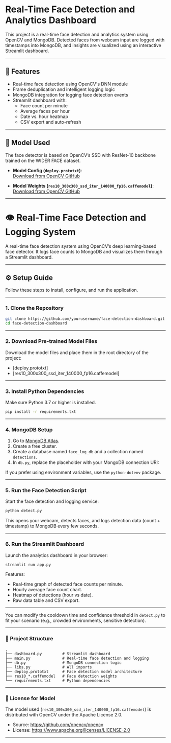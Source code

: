 # Real-Time Face Detection and Analytics Dashboard

This project is a real-time face detection and analytics system using OpenCV and MongoDB. Detected faces from webcam input are logged with timestamps into MongoDB, and insights are visualized using an interactive Streamlit dashboard.

---

## 📌 Features

- Real-time face detection using OpenCV's DNN module
- Frame deduplication and intelligent logging logic
- MongoDB integration for logging face detection events
- Streamlit dashboard with:
  - Face count per minute
  - Average faces per hour
  - Date vs. hour heatmap
  - CSV export and auto-refresh

---

## 🧠 Model Used

The face detector is based on OpenCV’s SSD with ResNet-10 backbone trained on the WIDER FACE dataset.

- **Model Config (`deploy.prototxt`)**:  
  [Download from OpenCV GitHub](https://github.com/opencv/opencv/blob/master/samples/dnn/face_detector/deploy.prototxt)

- **Model Weights (`res10_300x300_ssd_iter_140000_fp16.caffemodel`)**:  
  [Download from OpenCV GitHub](https://github.com/opencv/opencv/blob/master/samples/dnn/face_detector/res10_300x300_ssd_iter_140000_fp16.caffemodel)

---
# 👁️ Real-Time Face Detection and Logging System

A real-time face detection system using OpenCV’s deep learning-based face detector. It logs face counts to MongoDB and visualizes them through a Streamlit dashboard.

---

## ⚙️ Setup Guide

Follow these steps to install, configure, and run the application.

---

### 1. Clone the Repository

```bash
git clone https://github.com/yourusername/face-detection-dashboard.git
cd face-detection-dashboard
```

---

### 2. Download Pre-trained Model Files

Download the model files and place them in the root directory of the project:

- [deploy.prototxt]
- [res10_300x300_ssd_iter_140000_fp16.caffemodel]

---

### 3. Install Python Dependencies

Make sure Python 3.7 or higher is installed.

```bash
pip install -r requirements.txt
```

---

### 4. MongoDB Setup

1. Go to [MongoDB Atlas](https://www.mongodb.com/cloud/atlas).
2. Create a free cluster.
3. Create a database named `face_log_db` and a collection named `detections`.
4. In `db.py`, replace the placeholder with your MongoDB connection URI:

If you prefer using environment variables, use the `python-dotenv` package.

---

### 5. Run the Face Detection Script

Start the face detection and logging service:

```bash
python detect.py
```

This opens your webcam, detects faces, and logs detection data (count + timestamp) to MongoDB every few seconds.

---

### 6. Run the Streamlit Dashboard

Launch the analytics dashboard in your browser:

```bash
streamlit run app.py
```

Features:
- Real-time graph of detected face counts per minute.
- Hourly average face count chart.
- Heatmap of detections (hour vs date).
- Raw data table and CSV export.

---

You can modify the cooldown time and confidence threshold in `detect.py` to fit your scenario (e.g., crowded environments, sensitive detection).

---

### 📂 Project Structure

```
.
├── dashboard.py         # Streamlit dashboard
├── main.py              # Real-time face detection and logging
├── db.py                # MongoDB connection logic
├── libs.py              # All imports
├── deploy.prototxt      # Face detection model architecture
├── res10_*.caffemodel   # Face detection weights
└── requirements.txt     # Python dependencies
```

---

### 📄 License for Model

The model used (`res10_300x300_ssd_iter_140000_fp16.caffemodel`) is distributed with OpenCV under the Apache License 2.0.

- Source: https://github.com/opencv/opencv
- License: https://www.apache.org/licenses/LICENSE-2.0

---





